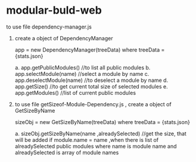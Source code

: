# modular-buld-web
to use file dependency-manager.js

1. create a object of DependencyManager
   
   app = new DependencyManager(treeData) where treeData = {stats.json}
   
   a. app.getPublicModules() //to list all public modules
   b. app.selectModule(name) //select a module by name
   c. app.deselectModule(name) //to deselect a module by name
   d. app.getSize() //to get current total size of selected modules
   e. app.getModules() //list of current public modules
   
2. to use file getSizeof-Module-Dependency.js , create a object of GetSizeByName

    sizeObj = new GetSizeByName(treeData) where treeData = {stats.json}
    
    a. sizeObj.getSizeByName(name ,alreadySelected) //get the size, that will be added if module.name = name ,when there is list of alreadySelected public modules 
where name is module name and alreadySelected is array of module names

